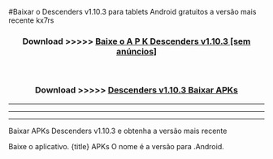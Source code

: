 #Baixar o Descenders v1.10.3   para tablets Android gratuitos a versão mais recente kx7rs


<div align="center">
<h3>Download >>>>> <a href="https://pt-web.web.app/?pt= Descenders v1.10.3 ">Baixe o A P K Descenders v1.10.3  [sem anúncios]</a></h3><br>

<h3>Download >>>>> <a href="https://pt-web.web.app/?pt= Descenders v1.10.3 ">Descenders v1.10.3  Baixar APKs</a></h3>
</div>

----------------------------------------------------------

----------------------------------------------------------

----------------------------------------------------------

Baixar APKs Descenders v1.10.3  e obtenha a versão mais recente

Baixe o aplicativo. {title} APKs O nome é a versão para .Android.


